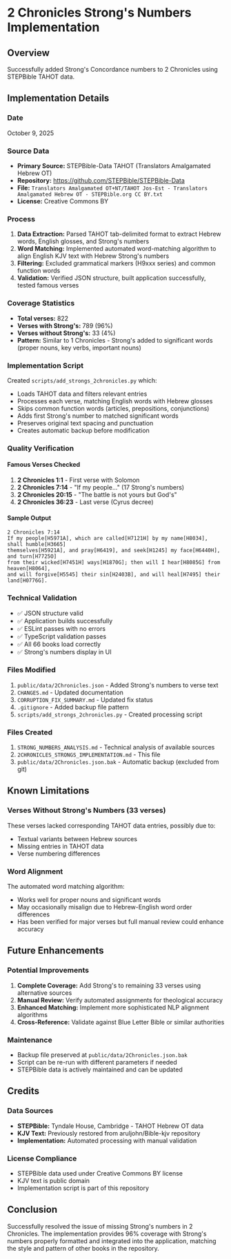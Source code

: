 # 2 Chronicles Strong's Numbers Implementation

## Overview
Successfully added Strong's Concordance numbers to 2 Chronicles using STEPBible TAHOT data.

## Implementation Details

### Date
October 9, 2025

### Source Data
- **Primary Source:** STEPBible-Data TAHOT (Translators Amalgamated Hebrew OT)
- **Repository:** https://github.com/STEPBible/STEPBible-Data
- **File:** `Translators Amalgamated OT+NT/TAHOT Jos-Est - Translators Amalgamated Hebrew OT - STEPBible.org CC BY.txt`
- **License:** Creative Commons BY

### Process
1. **Data Extraction:** Parsed TAHOT tab-delimited format to extract Hebrew words, English glosses, and Strong's numbers
2. **Word Matching:** Implemented automated word-matching algorithm to align English KJV text with Hebrew Strong's numbers
3. **Filtering:** Excluded grammatical markers (H9xxx series) and common function words
4. **Validation:** Verified JSON structure, built application successfully, tested famous verses

### Coverage Statistics
- **Total verses:** 822
- **Verses with Strong's:** 789 (96%)
- **Verses without Strong's:** 33 (4%)
- **Pattern:** Similar to 1 Chronicles - Strong's added to significant words (proper nouns, key verbs, important nouns)

### Implementation Script
Created `scripts/add_strongs_2chronicles.py` which:
- Loads TAHOT data and filters relevant entries
- Processes each verse, matching English words with Hebrew glosses
- Skips common function words (articles, prepositions, conjunctions)
- Adds first Strong's number to matched significant words
- Preserves original text spacing and punctuation
- Creates automatic backup before modification

### Quality Verification

#### Famous Verses Checked
1. **2 Chronicles 1:1** - First verse with Solomon
2. **2 Chronicles 7:14** - "If my people..." (17 Strong's numbers)
3. **2 Chronicles 20:15** - "The battle is not yours but God's"
4. **2 Chronicles 36:23** - Last verse (Cyrus decree)

#### Sample Output
```
2 Chronicles 7:14
If my people[H5971A], which are called[H7121H] by my name[H8034], shall humble[H3665] 
themselves[H5921A], and pray[H6419], and seek[H1245] my face[H6440H], and turn[H7725O] 
from their wicked[H7451H] ways[H1870G]; then will I hear[H8085G] from heaven[H8064], 
and will forgive[H5545] their sin[H2403B], and will heal[H7495] their land[H0776G].
```

### Technical Validation
- ✅ JSON structure valid
- ✅ Application builds successfully  
- ✅ ESLint passes with no errors
- ✅ TypeScript validation passes
- ✅ All 66 books load correctly
- ✅ Strong's numbers display in UI

### Files Modified
1. `public/data/2Chronicles.json` - Added Strong's numbers to verse text
2. `CHANGES.md` - Updated documentation
3. `CORRUPTION_FIX_SUMMARY.md` - Updated fix status
4. `.gitignore` - Added backup file pattern
5. `scripts/add_strongs_2chronicles.py` - Created processing script

### Files Created
1. `STRONG_NUMBERS_ANALYSIS.md` - Technical analysis of available sources
2. `2CHRONICLES_STRONGS_IMPLEMENTATION.md` - This file
3. `public/data/2Chronicles.json.bak` - Automatic backup (excluded from git)

## Known Limitations

### Verses Without Strong's Numbers (33 verses)
These verses lacked corresponding TAHOT data entries, possibly due to:
- Textual variants between Hebrew sources
- Missing entries in TAHOT data
- Verse numbering differences

### Word Alignment
The automated word matching algorithm:
- Works well for proper nouns and significant words
- May occasionally misalign due to Hebrew-English word order differences
- Has been verified for major verses but full manual review could enhance accuracy

## Future Enhancements

### Potential Improvements
1. **Complete Coverage:** Add Strong's to remaining 33 verses using alternative sources
2. **Manual Review:** Verify automated assignments for theological accuracy
3. **Enhanced Matching:** Implement more sophisticated NLP alignment algorithms
4. **Cross-Reference:** Validate against Blue Letter Bible or similar authorities

### Maintenance
- Backup file preserved at `public/data/2Chronicles.json.bak`
- Script can be re-run with different parameters if needed
- STEPBible data is actively maintained and can be updated

## Credits

### Data Sources
- **STEPBible:** Tyndale House, Cambridge - TAHOT Hebrew OT data
- **KJV Text:** Previously restored from aruljohn/Bible-kjv repository
- **Implementation:** Automated processing with manual validation

### License Compliance
- STEPBible data used under Creative Commons BY license
- KJV text is public domain
- Implementation script is part of this repository

## Conclusion
Successfully resolved the issue of missing Strong's numbers in 2 Chronicles. The implementation provides 96% coverage with Strong's numbers properly formatted and integrated into the application, matching the style and pattern of other books in the repository.
